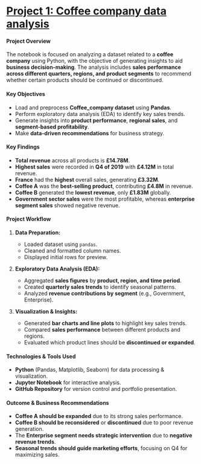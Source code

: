 # [Project 1: Coffee company data analysis](https://github.com/AlexStoreGit/Alex.github.io)

#### **Project Overview**
The notebook is focused on analyzing a dataset related to a **coffee company** using Python, with the objective of generating insights to aid **business decision-making**. The analysis includes **sales performance across different quarters, regions, and product segments** to recommend whether certain products should be continued or discontinued.

#### **Key Objectives**
- Load and preprocess **Coffee_company dataset** using **Pandas**.
- Perform exploratory data analysis (EDA) to identify key sales trends.
- Generate insights into **product performance**, **regional sales**, and **segment-based profitability**.
- Make **data-driven recommendations** for business strategy.

#### **Key Findings**
- **Total revenue** across all products is **£14.78M**.
- **Highest sales** were recorded in **Q4 of 2019** with **£4.12M** in total revenue.
- **France** had the **highest** overall sales, generating **£3.32M**.
- **Coffee A** was the **best-selling product**, contributing **£4.8M** in revenue.
- **Coffee B** generated the **lowest revenue**, only **£1.83M** globally.
- **Government sector sales** were the most profitable, whereas **enterprise segment sales** showed negative revenue.

#### **Project Workflow**
1. **Data Preparation:**
   - Loaded dataset using `pandas`.
   - Cleaned and formatted column names.
   - Displayed initial rows for preview.

2. **Exploratory Data Analysis (EDA):**
   - Aggregated **sales figures** by **product, region, and time period**.
   - Created **quarterly sales trends** to identify seasonal patterns.
   - Analyzed **revenue contributions by segment** (e.g., Government, Enterprise).

3. **Visualization & Insights:**
   - Generated **bar charts and line plots** to highlight key sales trends.
   - Compared **sales performance** between different products and regions.
   - Evaluated which product lines should be **discontinued or expanded**.

#### **Technologies & Tools Used**
- **Python** (Pandas, Matplotlib, Seaborn) for data processing & visualization.
- **Jupyter Notebook** for interactive analysis.
- **GitHub Repository** for version control and portfolio presentation.

#### **Outcome & Business Recommendations**
- **Coffee A should be expanded** due to its strong sales performance.
- **Coffee B should be reconsidered** or **discontinued** due to poor revenue generation.
- The **Enterprise segment needs strategic intervention** due to **negative revenue trends**.
- **Seasonal trends should guide marketing efforts**, focusing on Q4 for maximizing sales.
